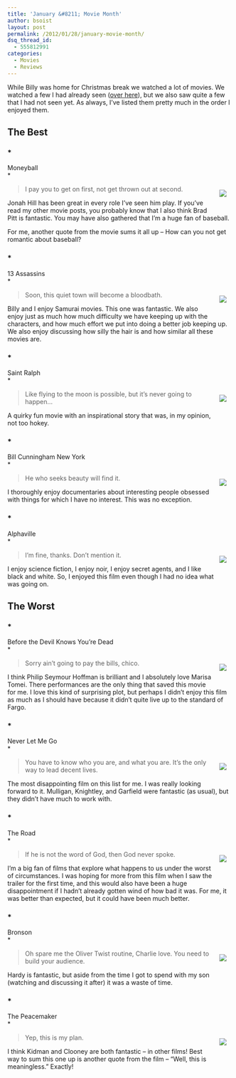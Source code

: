 ```yaml
---
title: 'January &#8211; Movie Month'
author: bsoist
layout: post
permalink: /2012/01/28/january-movie-month/
dsq_thread_id:
  - 555812991
categories:
  - Movies
  - Reviews
---
```

While Billy was home for Christmas break we watched a lot of movies. We watched a few I had already seen ([over here][1]), but we also saw quite a few that I had not seen yet. As always, I&#8217;ve listed them pretty much in the order I enjoyed them.

## The Best

### *  
Moneyball  
*

<div style="float:right;padding:10px;">
  <a href="http://www.amazon.com/gp/product/B006MQRLSA/ref=as_li_ss_il?ie=UTF8&#038;tag=weifyoasme-20&#038;linkCode=as2&#038;camp=1789&#038;creative=390957&#038;creativeASIN=B006MQRLSA"><img border="0" src="http://ws.assoc-amazon.com/widgets/q?_encoding=UTF8&#038;Format=_SL110_&#038;ASIN=B006MQRLSA&#038;MarketPlace=US&#038;ID=AsinImage&#038;WS=1&#038;tag=weifyoasme-20&#038;ServiceVersion=20070822" /></a><img src="http://www.assoc-amazon.com/e/ir?t=weifyoasme-20&#038;l=as2&#038;o=1&#038;a=B006MQRLSA" width="1" height="1" border="0" alt="" style="border:none !important; margin:0px !important;" /></p>
</div>

> I pay you to get on first, not get thrown out at second.

Jonah Hill has been great in every role I&#8217;ve seen him play. If you&#8217;ve read my other movie posts, you probably know that I also think Brad Pitt is fantastic. You may have also gathered that I&#8217;m a huge fan of baseball.

For me, another quote from the movie sums it all up &#8211; How can you not get romantic about baseball? 

### *  
13 Assassins  
*

<div style="float:right;padding:10px;">
  <a href="http://www.amazon.com/gp/product/B004TPTHCO/ref=as_li_ss_il?ie=UTF8&#038;tag=weifyoasme-20&#038;linkCode=as2&#038;camp=1789&#038;creative=390957&#038;creativeASIN=B004TPTHCO"><img border="0" src="http://ws.assoc-amazon.com/widgets/q?_encoding=UTF8&#038;Format=_SL110_&#038;ASIN=B004TPTHCO&#038;MarketPlace=US&#038;ID=AsinImage&#038;WS=1&#038;tag=weifyoasme-20&#038;ServiceVersion=20070822" /></a><img src="http://www.assoc-amazon.com/e/ir?t=weifyoasme-20&#038;l=as2&#038;o=1&#038;a=B004TPTHCO" width="1" height="1" border="0" alt="" style="border:none !important; margin:0px !important;" /></p>
</div>

> Soon, this quiet town will become a bloodbath. 

Billy and I enjoy Samurai movies. This one was fantastic. We also enjoy just as much how much difficulty we have keeping up with the characters, and how much effort we put into doing a better job keeping up. We also enjoy discussing how silly the hair is and how similar all these movies are.

### *  
Saint Ralph  
*

<div style="float:right;padding:10px;">
  <a href="http://www.amazon.com/gp/product/B000XA1GH8/ref=as_li_ss_il?ie=UTF8&#038;tag=weifyoasme-20&#038;linkCode=as2&#038;camp=1789&#038;creative=390957&#038;creativeASIN=B000XA1GH8"><img border="0" src="http://ws.assoc-amazon.com/widgets/q?_encoding=UTF8&#038;Format=_SL110_&#038;ASIN=B000XA1GH8&#038;MarketPlace=US&#038;ID=AsinImage&#038;WS=1&#038;tag=weifyoasme-20&#038;ServiceVersion=20070822" /></a><img src="http://www.assoc-amazon.com/e/ir?t=weifyoasme-20&#038;l=as2&#038;o=1&#038;a=B000XA1GH8" width="1" height="1" border="0" alt="" style="border:none !important; margin:0px !important;" /></p>
</div>

> Like flying to the moon is possible, but it&#8217;s never going to happen&#8230; 

A quirky fun movie with an inspirational story that was, in my opinion, not too hokey.

### *  
Bill Cunningham New York  
*

<div style="float:right;padding:10px;">
  <a href="http://www.amazon.com/gp/product/B005MMY7GO/ref=as_li_ss_il?ie=UTF8&#038;tag=weifyoasme-20&#038;linkCode=as2&#038;camp=1789&#038;creative=390957&#038;creativeASIN=B005MMY7GO"><img border="0" src="http://ws.assoc-amazon.com/widgets/q?_encoding=UTF8&#038;Format=_SL110_&#038;ASIN=B005MMY7GO&#038;MarketPlace=US&#038;ID=AsinImage&#038;WS=1&#038;tag=weifyoasme-20&#038;ServiceVersion=20070822" /></a><img src="http://www.assoc-amazon.com/e/ir?t=weifyoasme-20&#038;l=as2&#038;o=1&#038;a=B005MMY7GO" width="1" height="1" border="0" alt="" style="border:none !important; margin:0px !important;" /></p>
</div>

> He who seeks beauty will find it. 

I thoroughly enjoy documentaries about interesting people obsessed with things for which I have no interest. This was no exception.

### *  
Alphaville  
*

<div style="float:right;padding:10px;">
  <a href="http://www.amazon.com/gp/product/B002WAM0ZO/ref=as_li_ss_il?ie=UTF8&#038;tag=weifyoasme-20&#038;linkCode=as2&#038;camp=1789&#038;creative=390957&#038;creativeASIN=B002WAM0ZO"><img border="0" src="http://ws.assoc-amazon.com/widgets/q?_encoding=UTF8&#038;Format=_SL110_&#038;ASIN=B002WAM0ZO&#038;MarketPlace=US&#038;ID=AsinImage&#038;WS=1&#038;tag=weifyoasme-20&#038;ServiceVersion=20070822" /></a><img src="http://www.assoc-amazon.com/e/ir?t=weifyoasme-20&#038;l=as2&#038;o=1&#038;a=B002WAM0ZO" width="1" height="1" border="0" alt="" style="border:none !important; margin:0px !important;" /></p>
</div>

> I&#8217;m fine, thanks. Don&#8217;t mention it. 

I enjoy science fiction, I enjoy noir, I enjoy secret agents, and I like black and white. So, I enjoyed this film even though I had no idea what was going on. 

## The Worst

### *  
Before the Devil Knows You&#8217;re Dead  
*

<div style="float:right;padding:10px;">
  <a href="http://www.amazon.com/gp/product/B0019KBHKM/ref=as_li_ss_il?ie=UTF8&#038;tag=weifyoasme-20&#038;linkCode=as2&#038;camp=1789&#038;creative=390957&#038;creativeASIN=B0019KBHKM"><img border="0" src="http://ws.assoc-amazon.com/widgets/q?_encoding=UTF8&#038;Format=_SL110_&#038;ASIN=B0019KBHKM&#038;MarketPlace=US&#038;ID=AsinImage&#038;WS=1&#038;tag=weifyoasme-20&#038;ServiceVersion=20070822" /></a><img src="http://www.assoc-amazon.com/e/ir?t=weifyoasme-20&#038;l=as2&#038;o=1&#038;a=B0019KBHKM" width="1" height="1" border="0" alt="" style="border:none !important; margin:0px !important;" /></p>
</div>

> Sorry ain&#8217;t going to pay the bills, chico. 

I think Philip Seymour Hoffman is brilliant and I absolutely love Marisa Tomei. There performances are the only thing that saved this movie for me. I love this kind of surprising plot, but perhaps I didn&#8217;t enjoy this film as much as I should have because it didn&#8217;t quite live up to the standard of Fargo. 

### *  
Never Let Me Go  
*

<div style="float:right;padding:10px;">
  <a href="http://www.amazon.com/gp/product/B004LQI0HE/ref=as_li_ss_il?ie=UTF8&#038;tag=weifyoasme-20&#038;linkCode=as2&#038;camp=1789&#038;creative=390957&#038;creativeASIN=B004LQI0HE"><img border="0" src="http://ws.assoc-amazon.com/widgets/q?_encoding=UTF8&#038;Format=_SL110_&#038;ASIN=B004LQI0HE&#038;MarketPlace=US&#038;ID=AsinImage&#038;WS=1&#038;tag=weifyoasme-20&#038;ServiceVersion=20070822" /></a><img src="http://www.assoc-amazon.com/e/ir?t=weifyoasme-20&#038;l=as2&#038;o=1&#038;a=B004LQI0HE" width="1" height="1" border="0" alt="" style="border:none !important; margin:0px !important;" /></p>
</div>

> You have to know who you are, and what you are. It&#8217;s the only way to lead decent lives. 

The most disappointing film on this list for me. I was really looking forward to it. Mulligan, Knightley, and Garfield were fantastic (as usual), but they didn&#8217;t have much to work with.

### *  
The Road  
*

<div style="float:right;padding:10px;">
  <a href="http://www.amazon.com/gp/product/B003IWRE3I/ref=as_li_ss_il?ie=UTF8&#038;tag=weifyoasme-20&#038;linkCode=as2&#038;camp=1789&#038;creative=390957&#038;creativeASIN=B003IWRE3I"><img border="0" src="http://ws.assoc-amazon.com/widgets/q?_encoding=UTF8&#038;Format=_SL110_&#038;ASIN=B003IWRE3I&#038;MarketPlace=US&#038;ID=AsinImage&#038;WS=1&#038;tag=weifyoasme-20&#038;ServiceVersion=20070822" /></a><img src="http://www.assoc-amazon.com/e/ir?t=weifyoasme-20&#038;l=as2&#038;o=1&#038;a=B003IWRE3I" width="1" height="1" border="0" alt="" style="border:none !important; margin:0px !important;" /></p>
</div>

> If he is not the word of God, then God never spoke. 

I&#8217;m a big fan of films that explore what happens to us under the worst of circumstances. I was hoping for more from this film when I saw the trailer for the first time, and this would also have been a huge disappointment if I hadn&#8217;t already gotten wind of how bad it was. For me, it was better than expected, but it could have been much better. 

### *  
Bronson  
*

<div style="float:right;padding:10px;">
  <a href="http://www.amazon.com/gp/product/B0037VNX44/ref=as_li_ss_il?ie=UTF8&#038;tag=weifyoasme-20&#038;linkCode=as2&#038;camp=1789&#038;creative=390957&#038;creativeASIN=B0037VNX44"><img border="0" src="http://ws.assoc-amazon.com/widgets/q?_encoding=UTF8&#038;Format=_SL110_&#038;ASIN=B0037VNX44&#038;MarketPlace=US&#038;ID=AsinImage&#038;WS=1&#038;tag=weifyoasme-20&#038;ServiceVersion=20070822" /></a><img src="http://www.assoc-amazon.com/e/ir?t=weifyoasme-20&#038;l=as2&#038;o=1&#038;a=B0037VNX44" width="1" height="1" border="0" alt="" style="border:none !important; margin:0px !important;" /></p>
</div>

> Oh spare me the Oliver Twist routine, Charlie love. You need to build your audience. 

Hardy is fantastic, but aside from the time I got to spend with my son (watching and discussing it after) it was a waste of time.

### *  
The Peacemaker  
*

<div style="float:right;padding:10px;">
  <a href="http://www.amazon.com/gp/product/B001EVNUVA/ref=as_li_ss_il?ie=UTF8&#038;tag=weifyoasme-20&#038;linkCode=as2&#038;camp=1789&#038;creative=390957&#038;creativeASIN=B001EVNUVA"><img border="0" src="http://ws.assoc-amazon.com/widgets/q?_encoding=UTF8&#038;Format=_SL110_&#038;ASIN=B001EVNUVA&#038;MarketPlace=US&#038;ID=AsinImage&#038;WS=1&#038;tag=weifyoasme-20&#038;ServiceVersion=20070822" /></a><img src="http://www.assoc-amazon.com/e/ir?t=weifyoasme-20&#038;l=as2&#038;o=1&#038;a=B001EVNUVA" width="1" height="1" border="0" alt="" style="border:none !important; margin:0px !important;" /></p>
</div>

> Yep, this is my plan. 

I think Kidman and Clooney are both fantastic &#8211; in other films! Best way to sum this one up is another quote from the film &#8211; &#8220;Well, this is meaningless.&#8221; Exactly!

 [1]: http://whsjr.soistmann.com/oped/2012/01/28/sharing-a-few-classics-with-billy/